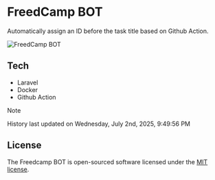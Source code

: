 # FreedCamp BOT

Automatically assign an ID before the task title based on Github Action.

![FreedCamp BOT](https://repository-images.githubusercontent.com/737932867/7d34798b-2680-471c-b089-a78a718d3d6a)

## Tech

- Laravel
- Docker
- Github Action

> [!NOTE]  
> History last updated on Wednesday, July 2nd, 2025, 9:49:56 PM

## License

The Freedcamp BOT is open-sourced software licensed under the [MIT license](https://opensource.org/licenses/MIT).

